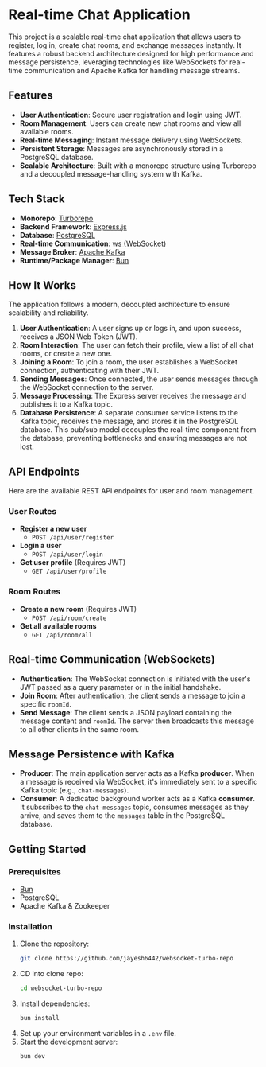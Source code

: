 # Real-time Chat Application

This project is a scalable real-time chat application that allows users to register, log in, create chat rooms, and exchange messages instantly. It features a robust backend architecture designed for high performance and message persistence, leveraging technologies like WebSockets for real-time communication and Apache Kafka for handling message streams.

##  Features

* **User Authentication**: Secure user registration and login using JWT.
* **Room Management**: Users can create new chat rooms and view all available rooms.
* **Real-time Messaging**: Instant message delivery using WebSockets.
* **Persistent Storage**: Messages are asynchronously stored in a PostgreSQL database.
* **Scalable Architecture**: Built with a monorepo structure using Turborepo and a decoupled message-handling system with Kafka.

##  Tech Stack

* **Monorepo**: [Turborepo](https://turbo.build/repo)
* **Backend Framework**: [Express.js](https://expressjs.com/)
* **Database**: [PostgreSQL](https://www.postgresql.org/)
* **Real-time Communication**: [ws (WebSocket)](https://github.com/websockets/ws)
* **Message Broker**: [Apache Kafka](https://kafka.apache.org/)
* **Runtime/Package Manager**: [Bun](https://bun.sh/)

##  How It Works

The application follows a modern, decoupled architecture to ensure scalability and reliability.

1.  **User Authentication**: A user signs up or logs in, and upon success, receives a JSON Web Token (JWT).
2.  **Room Interaction**: The user can fetch their profile, view a list of all chat rooms, or create a new one.
3.  **Joining a Room**: To join a room, the user establishes a WebSocket connection, authenticating with their JWT.
4.  **Sending Messages**: Once connected, the user sends messages through the WebSocket connection to the server.
5.  **Message Processing**: The Express server receives the message and publishes it to a Kafka topic.
6.  **Database Persistence**: A separate consumer service listens to the Kafka topic, receives the message, and stores it in the PostgreSQL database. This pub/sub model decouples the real-time component from the database, preventing bottlenecks and ensuring messages are not lost.

##  API Endpoints

Here are the available REST API endpoints for user and room management.

### User Routes

* **Register a new user**
    * `POST /api/user/register`
* **Login a user**
    * `POST /api/user/login`
* **Get user profile** (Requires JWT)
    * `GET /api/user/profile`

### Room Routes

* **Create a new room** (Requires JWT)
    * `POST /api/room/create`
* **Get all available rooms**
    * `GET /api/room/all`

##  Real-time Communication (WebSockets)

* **Authentication**: The WebSocket connection is initiated with the user's JWT passed as a query parameter or in the initial handshake.
* **Join Room**: After authentication, the client sends a message to join a specific `roomId`.
* **Send Message**: The client sends a JSON payload containing the message content and `roomId`. The server then broadcasts this message to all other clients in the same room.

##  Message Persistence with Kafka

* **Producer**: The main application server acts as a Kafka **producer**. When a message is received via WebSocket, it's immediately sent to a specific Kafka topic (e.g., `chat-messages`).
* **Consumer**: A dedicated background worker acts as a Kafka **consumer**. It subscribes to the `chat-messages` topic, consumes messages as they arrive, and saves them to the `messages` table in the PostgreSQL database.

##  Getting Started

### Prerequisites

* [Bun](https://bun.sh/)
* PostgreSQL
* Apache Kafka & Zookeeper

### Installation

1.  Clone the repository:
    ```bash
    git clone https://github.com/jayesh6442/websocket-turbo-repo
    ```
2.  CD into clone repo:
    ```bash
    cd websocket-turbo-repo
    ```
3.  Install dependencies:
    ```bash
    bun install
    ```
4.  Set up your environment variables in a `.env` file.
5.  Start the development server:
    ```bash
    bun dev
    ````
